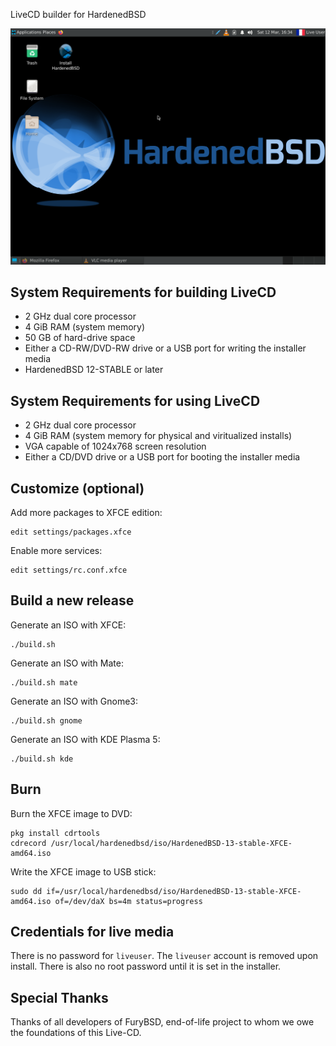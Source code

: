 LiveCD builder for HardenedBSD

![alt text](hardenedbsd-livecd.png)

## System Requirements for building LiveCD

* 2 GHz dual core processor
* 4 GiB RAM (system memory)
* 50 GB of hard-drive space
* Either a CD-RW/DVD-RW drive or a USB port for writing the installer media
* HardenedBSD 12-STABLE or later

## System Requirements for using LiveCD

* 2 GHz dual core processor
* 4 GiB RAM (system memory for physical and viritualized installs)
* VGA capable of 1024x768 screen resolution 
* Either a CD/DVD drive or a USB port for booting the installer media

## Customize (optional)

Add more packages to XFCE edition:
```
edit settings/packages.xfce
```

Enable more services:
```
edit settings/rc.conf.xfce
```

## Build a new release 
Generate an ISO with XFCE:
```
./build.sh
```
Generate an ISO with Mate:
```
./build.sh mate
```
Generate an ISO with Gnome3:
```
./build.sh gnome
```
Generate an ISO with KDE Plasma 5:
```
./build.sh kde
```

## Burn

Burn the XFCE image to DVD:

```
pkg install cdrtools
cdrecord /usr/local/hardenedbsd/iso/HardenedBSD-13-stable-XFCE-amd64.iso
```

Write the XFCE image to USB stick:
```
sudo dd if=/usr/local/hardenedbsd/iso/HardenedBSD-13-stable-XFCE-amd64.iso of=/dev/daX bs=4m status=progress
```

## Credentials for live media

There is no password for `liveuser`. The `liveuser` account is removed upon install.  There is also no root password until it is set in the installer.

## Special Thanks

Thanks of all developers of FuryBSD, end-of-life project to whom we owe the foundations of this Live-CD.
